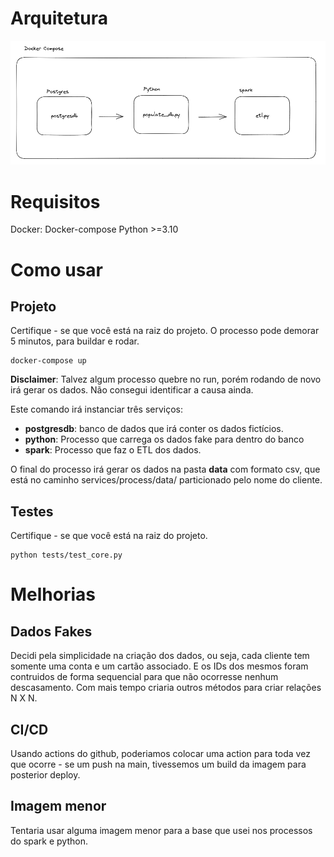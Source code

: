 # Arquitetura

![](arquitetura.png)

# Requisitos
Docker:
Docker-compose
Python >=3.10

# Como usar


## Projeto

Certifique - se que você está na raiz do projeto. O processo pode demorar 5 minutos, para buildar e rodar.



```
docker-compose up
```
**Disclaimer**: Talvez algum processo quebre no run, porém rodando de novo irá gerar os dados. Não consegui identificar a causa ainda.

Este comando irá instanciar três serviços: 
- **postgresdb**: banco de dados que irá conter os dados fictícios. 
- **python**: Processo que carrega os dados fake para dentro do banco
- **spark**: Processo que faz o ETL dos dados.

O final do processo irá gerar os dados na pasta **data** com formato csv, que está no caminho services/process/data/ particionado pelo nome do cliente.


## Testes

Certifique - se que você está na raiz do projeto.

```
python tests/test_core.py
```

# Melhorias

## Dados Fakes
Decidi pela simplicidade na criação dos dados, ou seja, cada cliente tem somente uma conta e um cartão associado. E os IDs dos mesmos foram contruidos de forma sequencial para que não ocorresse nenhum descasamento. Com mais tempo criaria outros métodos para criar relações N X N.

## CI/CD
Usando actions do github, poderiamos colocar uma action para toda vez que ocorre - se um push na main, tivessemos um build da imagem para posterior deploy.

## Imagem menor
Tentaria usar alguma imagem menor para a base que usei nos processos do spark e python.





